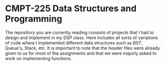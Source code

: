 # CMPT-225 Data Structures and Programming 

The repository you are currently reading consists of projects that I had to design and implement in my DSP class. Here includes all sorts of variations of code where I implemented different data structures such as BST, Queue's, Stack, etc. It is important to note that the header files were already given to us for most of the assignments and that we were majorly asked to work on implementing functions. 
